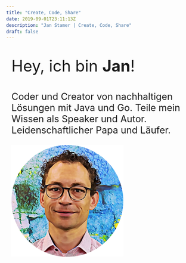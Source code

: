 ```yaml
---
title: "Create, Code, Share"
date: 2019-09-01T23:11:13Z
description: "Jan Stamer | Create, Code, Share"
draft: false
---
```


<div class="row center-xs start-sm start-lg" style="margin: 2em 1em 2em 1em;">
    <div class="col-xs-12 col-sm-6 col-md-8 col-lg-8">
        <div class="box-row">
            <p style="font-size: 3em;">Hey, ich bin <b>Jan</b>!</p>
            <p style="font-size: 1.8em; margin-right: .5em;">Coder und Creator von nachhaltigen Lösungen mit Java und Go. Teile mein Wissen als Speaker und Autor. Leidenschaftlicher Papa und Läufer.</p>
        </div>
    </div>
    <div class="col-xs-12 col-sm-6 col-md-4 col-lg-4">
        <div class="box-row"><img src="jan_stamer_profil.png" width="300" /></div>
    </div>
</div>


<div class="row around-xs">
    <div class="col-xs-4">
        <div class="box">
        </div>
    </div>
    <div class="col-xs-2">
        <div class="box">
        </div>
    </div>
</div>